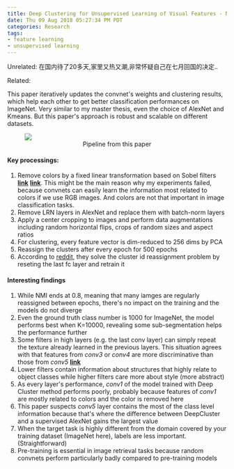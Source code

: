 ```yaml
---
title: Deep Clustering for Unsupervised Learning of Visual Features - Notes
date: Thu 09 Aug 2018 05:27:34 PM PDT
categories: Research
tags:
- feature learning
- unsupervised learning
---
```


Unrelated:
在国内待了20多天,家里又热又潮,非常怀疑自己在七月回国的决定..

Related:

This paper iteratively updates the convnet's weights and clustering results, which help each other to get better classification performances on ImageNet. Very similar to my master thesis, even the choice of AlexNet and Kmeans. But this paper's approach is robust and scalable on different datasets.

<figure>
    <img src="https://cl.ly/3r0P3I2x3z1V/Image%202018-08-10%20at%208.31.57%20AM.png">
    <figcaption style="text-align: center;">Pipeline from this paper</figcaption>
</figure>

#### Key processings:

1. Remove colors by a fixed linear transformation based on Sobel filters **[link][1]** **[link][2]**. This might be the main reason why my experiments failed, because convnets can easily learn the information most related to colors if we use RGB images. And colors are not that important in image classification tasks.
2. Remove LRN layers in AlexNet and replace them with batch-norm layers
3. Apply a center cropping to images and perform data augmentations including random horizontal flips, crops of random sizes and aspect ratios
4. For clustering, every feature vector is dim-reduced to 256 dims by PCA
5. Reassign the clusters after every epoch for 500 epochs
6. According to [reddit][4], they solve the cluster id reassignment problem by reseting the last fc layer and retrain it

#### Interesting findings

1. While NMI ends at 0.8, meaning that many iamges are regularly reassigned between epochs, there's no impact on the training and the models do not diverge
2. Even the ground truth class number is 1000 for ImageNet, the model performs best when K=10000, revealing some sub-segmentation helps the performance further
3. Some filters in high layers (e.g. the last conv layer) can simply repeat the texture already learned in the previous layers. This situation agrees with that features from *conv3* or *conv4* are more discriminative than those from *conv5* **[link][3]**
4. Lower filters contain information about structures that highly relate to object classes while higher filters care more about style (more abstract)
5. As every layer's performance, *conv1* of the model trained with Deep Cluster method performs poorly, probably because features of *conv1* are mostly related to colors and the color is removed here
6. This paper suspects *conv5* layer contains the most of the class level information because that's where the difference between DeepCluster and a supervised AlexNet gains the largest value
7. When the target task is highly different from the domain covered by your training dataset (ImageNet here), labels are less important. (Straightforward)
8. Pre-training is essential in image retrieval tasks because random convnets perform particularly badly compared to pre-training models



[1]: https://arxiv.org/pdf/1505.05192.pdf
[2]: https://arxiv.org/pdf/1603.09246.pdf
[3]: https://arxiv.org/abs/1611.09842
[4]: https://www.reddit.com/r/MachineLearning/comments/90k86x/r_deep_clustering_for_unsupervised_learning_of/